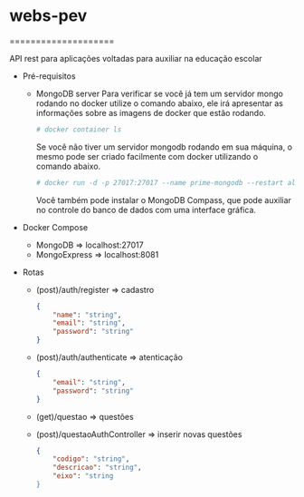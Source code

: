 # webs-pev
====================

API rest para aplicações voltadas para auxiliar na educação escolar

+ Pré-requisitos
    - MongoDB server
        Para verificar se você já tem um servidor mongo rodando no docker utilize o comando abaixo, ele irá apresentar as informações sobre as imagens de docker que estão rodando.
        ```sh
        # docker container ls
        ```
        Se você não tiver um servidor mongodb rodando em sua máquina, o mesmo pode ser criado facilmente com docker utilizando o comando abaixo.
        ```sh
        # docker run -d -p 27017:27017 --name prime-mongodb --restart always mongo
        ```
        Você também pode instalar o MongoDB Compass, que pode auxiliar no controle do banco de dados com uma interface gráfica.
+ Docker Compose
    - MongoDB       =>  localhost:27017
    - MongoExpress  =>  localhost:8081

+ Rotas
    - (post)/auth/register          =>  cadastro
        ```json
        {
            "name": "string",
            "email": "string",
            "password": "string"
        }
        ```
    - (post)/auth/authenticate      =>  atenticação
        ```json
        {
            "email": "string",
            "password": "string"
        }
        ```
    - (get)/questao               =>  questões

    - (post)/questaoAuthController  => inserir novas questões
        ```json
        {
            "codigo": "string",
            "descricao": "string",
            "eixo": "string
        }
        ```

